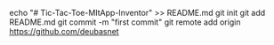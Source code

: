 echo "# Tic-Tac-Toe-MItApp-Inventor" >> README.md
git init
git add README.md
git commit -m "first commit"
git remote add origin https://github.com/deubasnet
